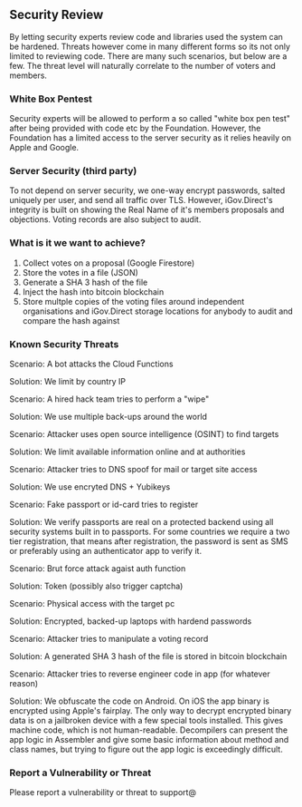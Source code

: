 ## Security Review

By letting security experts review code and libraries used the system can be hardened. Threats however come in many different forms so its not only limited to reviewing code. There are many such scenarios, but below are a few. The threat level will naturally correlate to the number of voters and members.

### White Box Pentest

Security experts will be allowed to perform a so called "white box pen test" after being provided with code etc by the Foundation. However, the Foundation has a limited access to the server security as it relies heavily on Apple and Google.

### Server Security (third party)

To not depend on server security, we one-way encrypt passwords, salted uniquely per user, and send all traffic over TLS. However, iGov.Direct's integrity is built on showing the Real Name of it's members proposals and objections. Voting records are also subject to audit.

### What is it we want to achieve?

1. Collect votes on a proposal (Google Firestore)
2. Store the votes in a file (JSON)
3. Generate a SHA 3 hash of the file
4. Inject the hash into bitcoin blockchain
5. Store multple copies of the voting files around independent organisations and iGov.Direct storage locations 
for anybody to audit and compare the hash against

### Known Security Threats

Scenario: A bot attacks the Cloud Functions

Solution: We limit by country IP

Scenario: A hired hack team tries to perform a "wipe"

Solution: We use multiple back-ups around the world

Scenario: Attacker uses open source intelligence (OSINT) to find targets

Solution: We limit available information online and at authorities

Scenario: Attacker tries to DNS spoof for mail or target site access

Solution: We use encryted DNS + Yubikeys

Scenario: Fake passport or id-card tries to register

Solution: We verify passports are real on a protected backend using all security systems built in to passports. 
For some countries we require a two tier registration, that means after registration, the password is sent as SMS or preferably
using an authenticator app to verify it.

Scenario: Brut force attack agaist auth function

Solution: Token (possibly also trigger captcha) 

Scenario: Physical access with the target pc

Solution: Encrypted, backed-up laptops with hardend passwords

Scenario: Attacker tries to manipulate a voting record

Solution: A generated SHA 3 hash of the file is stored in bitcoin blockchain

Scenario: Attacker tries to reverse engineer code in app (for whatever reason)

Solution: We obfuscate the code on Android. On iOS the app binary is encrypted using Apple's fairplay. The only way to decrypt encrypted binary data is on a jailbroken device with a few special tools installed. This gives machine code, which is not human-readable. Decompilers can present the app logic in Assembler and give some basic information about method and class names, but trying to figure out the app logic is exceedingly difficult.


### Report a Vulnerability or Threat

Please report a vulnerability or threat to support@ 

